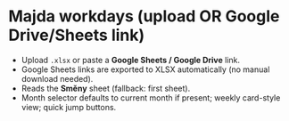 # Majda workdays (upload OR Google Drive/Sheets link)

- Upload `.xlsx` or paste a **Google Sheets / Google Drive** link.
- Google Sheets links are exported to XLSX automatically (no manual download needed).
- Reads the **Směny** sheet (fallback: first sheet).
- Month selector defaults to current month if present; weekly card-style view; quick jump buttons.
